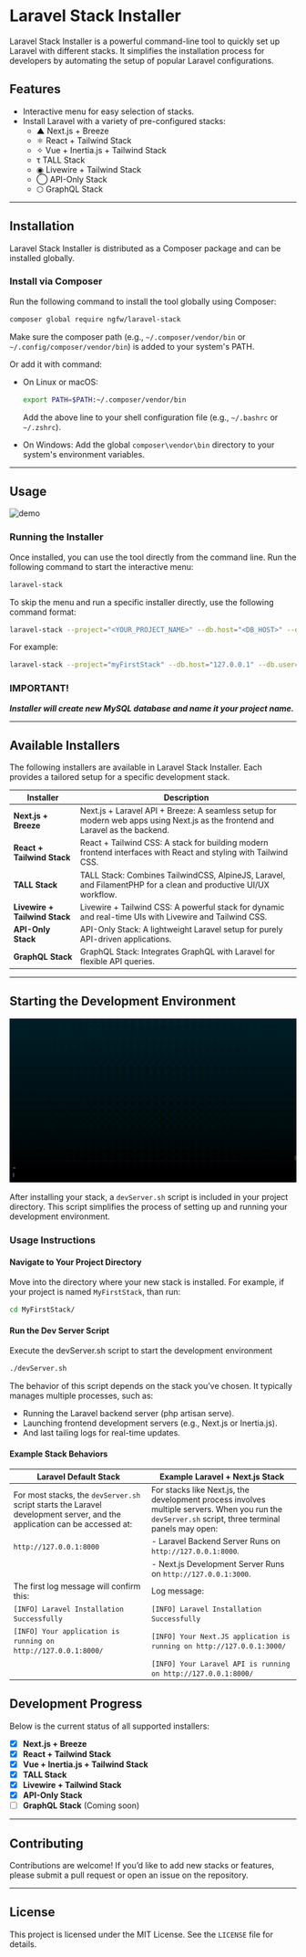 
# Laravel Stack Installer

Laravel Stack Installer is a powerful command-line tool to quickly set up Laravel with different stacks. It simplifies the installation process for developers by automating the setup of popular Laravel configurations.

## Features

- Interactive menu for easy selection of stacks.
- Install Laravel with a variety of pre-configured stacks:
  - ▲   Next.js + Breeze
  - ⚛   React + Tailwind Stack
  - ✧   Vue + Inertia.js + Tailwind Stack
  - τ   TALL Stack
  - ◉   Livewire + Tailwind Stack
  - ◯   API-Only Stack
  - ⬡   GraphQL Stack

---

## Installation

Laravel Stack Installer is distributed as a Composer package and can be installed globally.

### Install via Composer
Run the following command to install the tool globally using Composer:
```bash
composer global require ngfw/laravel-stack
```

Make sure the composer path (e.g., `~/.composer/vendor/bin` or `~/.config/composer/vendor/bin`) is added to your system's PATH. 

Or add it with command:

- On Linux or macOS:
  ```bash
  export PATH=$PATH:~/.composer/vendor/bin
  ```
  Add the above line to your shell configuration file (e.g., `~/.bashrc` or `~/.zshrc`).

- On Windows:
  Add the global `composer\vendor\bin` directory to your system's environment variables.

---

## Usage

![demo](./docs/images/install.gif)

### Running the Installer
Once installed, you can use the tool directly from the command line. Run the following command to start the interactive menu:
```bash
laravel-stack
```

To skip the menu and run a specific installer directly, use the following command format:
```bash
laravel-stack --project="<YOUR_PROJECT_NAME>" --db.host="<DB_HOST>" --db.user="<DB_USER>" --db.password="<DB_PASSWORD>"
```
For example:
```bash
laravel-stack --project="myFirstStack" --db.host="127.0.0.1" --db.user="root" --db.password="password"
```


### **IMPORTANT!**
**_Installer will create new MySQL database and name it your project name._**

---

## Available Installers
The following installers are available in Laravel Stack Installer. Each provides a tailored setup for a specific development stack.

| Installer                      | Description                                                                 |
|--------------------------------|-----------------------------------------------------------------------------|
| **Next.js + Breeze**           | Next.js + Laravel API + Breeze: A seamless setup for modern web apps using Next.js as the frontend and Laravel as the backend. |
| **React + Tailwind Stack**     | React + Tailwind CSS: A stack for building modern frontend interfaces with React and styling with Tailwind CSS. |
| **TALL Stack**  | TALL Stack: Combines TailwindCSS, AlpineJS, Laravel, and FilamentPHP for a clean and productive UI/UX workflow. |
| **Livewire + Tailwind Stack**  | Livewire + Tailwind CSS: A powerful stack for dynamic and real-time UIs with Livewire and Tailwind CSS. |
| **API-Only Stack**             | API-Only Stack: A lightweight Laravel setup for purely API-driven applications.|
| **GraphQL Stack**              | GraphQL Stack: Integrates GraphQL with Laravel for flexible API queries.|

---

## Starting the Development Environment

![demo](./docs/images/devServer.gif)

After installing your stack, a `devServer.sh` script is included in your project directory. This script simplifies the process of setting up and running your development environment.

### Usage Instructions

#### **Navigate to Your Project Directory**  
   Move into the directory where your new stack is installed. For example, if your project is named `MyFirstStack`,  than run:

   ```bash
   cd MyFirstStack/
   ```

#### **Run the Dev Server Script**
Execute the devServer.sh script to start the development environment

  ```bash 
  ./devServer.sh
  ```
 
The behavior of this script depends on the stack you’ve chosen. It typically manages multiple processes, such as:

  - Running the Laravel backend server (php artisan serve).
  - Launching frontend development servers (e.g., Next.js or Inertia.js).
  - And last tailing logs for real-time updates.

#### Example Stack Behaviors
|              **Laravel Default Stack**          |               **Example Laravel + Next.js Stack**           |
|---|---|
| For most stacks, the `devServer.sh` script starts the Laravel development server, and the application can be accessed at: | For stacks like Next.js, the development process involves multiple servers. When you run the `devServer.sh` script, three terminal panels may open: |
|`http://127.0.0.1:8000`| - Laravel Backend Server Runs on `http://127.0.0.1:8000`. |
|| - Next.js Development Server Runs on `http://127.0.0.1:3000`. |
|The first log message will confirm this:| Log message: |
|`[INFO] Laravel Installation Successfully`|`[INFO] Laravel Installation Successfully`|
|`[INFO] Your application is running on http://127.0.0.1:8000/`|`[INFO] Your Next.JS application is running on http://127.0.0.1:3000/` |
||`[INFO] Your Laravel API is running on http://127.0.0.1:8000/` |



## Development Progress
Below is the current status of all supported installers:

- [x] **Next.js + Breeze**
- [x] **React + Tailwind Stack**
- [x] **Vue + Inertia.js + Tailwind Stack**
- [x] **TALL Stack**
- [x] **Livewire + Tailwind Stack**
- [x] **API-Only Stack** 
- [ ] **GraphQL Stack** (Coming soon)

---

## Contributing
Contributions are welcome! If you’d like to add new stacks or features, please submit a pull request or open an issue on the repository.

---

## License
This project is licensed under the MIT License. See the `LICENSE` file for details.

